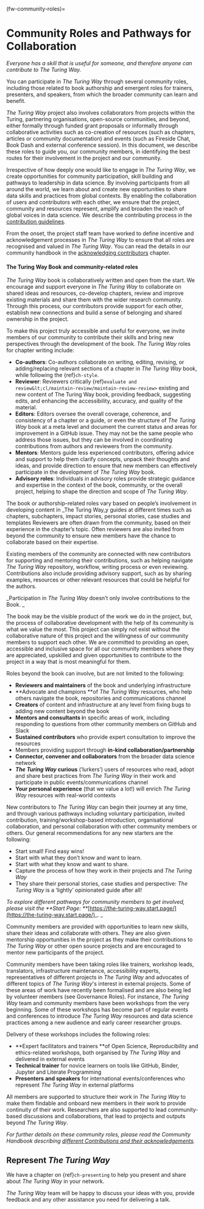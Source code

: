 (fw-community-roles)=
# Community Roles and Pathways for Collaboration

_Everyone has a skill that is useful for someone, and therefore anyone can contribute to The Turing Way._

You can participate in _The Turing Way_ through several community roles, including those related to book authorship and emergent roles for trainers, presenters, and speakers, from which the broader community can learn and benefit.

_The Turing Way_ project also involves collaborators from projects within the Turing, partnering organisations, open-source communities, and beyond, either formally through funded grant proposals or informally through collaborative activities such as co-creation of resources (such as chapters, articles or community documentation) and events (such as Fireside Chat, Book Dash and external conference session).
In this document, we describe these roles to guide you, our community members, in identifying the best routes for their involvement in the project and our community.

Irrespective of how deeply one would like to engage in _The Turing Way_, we create opportunities for community participation, skill building and pathways to leadership in data science.
By involving participants from all around the world, we learn about and create new opportunities to share data skills and practices from global contexts.
By enabling the collaboration of users and contributors with each other, we ensure that the project, community and resources represent, amplify and broaden the reach of global voices in data science.
We describe the contributing process in the[ contribution guidelines](https://github.com/alan-turing-institute/the-turing-way/blob/master/CONTRIBUTING.md).

From the onset, the project staff team have worked to define incentive and acknowledgement processes in _The Turing Way_ to ensure that all roles are recognised and valued in _The Turing Way_.
You can read the details in our community handbook in the [acknowledging contributors](https://the-turing-way.netlify.app/community-handbook/acknowledgement) chapter.


#### The Turing Way Book and community-related roles

_The Turing Way_ book is collaboratively written and open from the start.
We encourage and support everyone in _The Turing Way_ to collaborate on shared ideas and resources, co-develop chapters, review and improve existing materials and share them with the wider research community.
Through this process, our contributors provide support for each other, establish new connections and build a sense of belonging and shared ownership in the project.

To make this project truly accessible and useful for everyone, we invite members of our community to contribute their skills and bring new perspectives through the development of the book.
_The Turing Way_ roles for chapter writing include:

* **Co-authors**: Co-authors collaborate on writing, editing, revising, or adding/replacing relevant sections of a chapter in _The Turing Way_ book, while following the {ref}`ch-style`.
* **Reviewer**: Reviewers critically {ref}`evaluate and review&lt;cl/maintain-review/maintain-review-review>` existing and new content of The Turing Way book, providing feedback, suggesting edits, and enhancing the accessibility, accuracy, and quality of the material.
* **Editors**: Editors oversee the overall coverage, coherence, and consistency of a chapter or a guide, or even the structure of _The Turing Way_ book at a meta level and document the current status and areas for improvement in a GitHub issue. They may not be the same people who address those issues, but they can be involved in coordinating contributions from authors and reviewers from the community.
* **Mentors**: Mentors guide less experienced contributors, offering advice and support to help them clarify concepts, unpack their thoughts and ideas, and provide direction to ensure that new members can effectively participate in the development of _The Turing Way_ book.
* **Advisory roles**: Individuals in advisory roles provide strategic guidance and expertise in the context of the book, community, or the overall project, helping to shape the direction and scope of _The Turing Way_.

The book or authorship-related roles vary based on people’s involvement in developing content in _The Turing Way_y guides at different times such as chapters, subchapters, impact stories, personal stories, case studies and templates
Reviewers are often drawn from the community, based on their experience in the chapter’s topic.
Often reviewers are also invited from beyond the community to ensure new members have the chance to collaborate based on their expertise.

Existing members of the community are connected with new contributors for supporting and mentoring their contributions, such as helping navigate _The Turing Way_ repository, workflow, writing process or even reviewing. 
Contributions also include providing advisory support, such as by sharing examples, resources or other relevant resources that could be helpful for the authors.

_Participation in _The Turing Way_ doesn’t only involve contributions to the Book. _

The book may be the visible product of the work we do in the project, but, the process of collaborative development with the help of its community is what we value the most.
This project can simply not exist without the collaborative nature of this project and the willingness of our community members to support each other.
We are committed to providing an open, accessible and inclusive space for all our community members where they are appreciated, upskilled and given opportunities to contribute to the project in a way that is most meaningful for them.

Roles beyond the book can involve, but are not limited to the following:

* **Reviewers and maintainers** of the book and underlying infrastructure
* **Advocate and champions **of _The Turing Way_ resources, who help others navigate the book, repositories and communications channel
* **Creators** of content and infrastructure at any level from fixing bugs to adding new content beyond the book
* **Mentors and consultants i**n specific areas of work, including responding to questions from other community members on GitHub and Slack
* **Sustained contributors** who provide expert consultation to improve the resources
* Members providing support through **in-kind collaboration/partnership**
* **Connector, convener and collaborators** from the broader data science network
* **_The Turing Way_ curious** (‘lurkers’) users of resources who read, adopt and share best practices from _The Turing Way_ in their work and participate in public events/communications channel
* **Your personal experience** (that we value a lot!) will enrich _The Turing Way_ resources with real-world contexts

New contributors to _The Turing Way_ can begin their journey at any time, and through various pathways including voluntary participation, invited contribution, training/workshop-based introduction, organisational collaboration, and personal collaboration with other community members or others.
Our general recommendations for any new starters are the following:

* Start small! Find easy wins!
* Start with what they don’t know and want to learn.
* Start with what they know and want to share.
* Capture the process of how they work in their projects and _The Turing Way_
* They share their personal stories, case studies and perspective: _The Turing Way_ is a ‘lightly’ opinionated guide after all!

_To explore different pathways for community members to get involved, please visit the **Start Page: **_[https://the-turing-way.start.page/](https://the-turing-way.start.page/)_. _

Community members are provided with opportunities to learn new skills, share their ideas and collaborate with others. 
They are also given mentorship opportunities in the project as they make their contributions to _The Turing Way_ or other open source projects and are encouraged to mentor new participants of the project. 

Community members have been taking roles like trainers, workshop leads, translators, infrastructure maintenance, accessibility experts, representatives of different projects in _The Turing Way_ and advocates of different topics of _The Turing Way_'s interest in external projects.
Some of these areas of work have recently been formalised and are also being led by volunteer members (see Governance Roles).
For instance, _The Turing Way_ team and community members have been workshops from the very beginning.
Some of these workshops has become part of regular events and conferences to introduce _The Turing Way_ resources and data science practices among a new audience and early career researcher groups. 

Delivery of these workshops includes the following roles:

* **Expert facilitators and trainers **of Open Science, Reproducibility and ethics-related workshops, both organised by _The Turing Way_ and delivered in external events
* **Technical trainer** for novice learners on tools like GitHub, Binder, Jupyter and Literate Programming 
* **Presenters and speakers** for international events/conferences who represent _The Turing Way_ in external platforms

All members are supported to structure their work in _The Turing Way_ to make them findable and onboard new members in their work to provide continuity of their work.
Researchers are also supported to lead community-based discussions and collaborations, that lead to projects and outputs beyond _The Turing Way_.

_For further details on these community roles, please read the Community Handbook describing [different Contributions and their acknowledgements](https://the-turing-way.netlify.app/community-handbook/acknowledgement/acknowledgement-examples.html)._

## Represent _The Turing Way_

We have a chapter on {ref}`ch-presenting` to help you present and share about _The Turing Way_ in your network.

_The Turing Way_ team will be happy to discuss your ideas with you, provide feedback and any other assistance you need for delivering a talk.